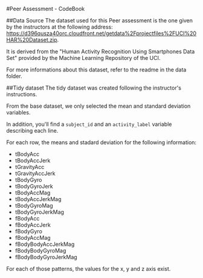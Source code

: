 #Peer Assessment - CodeBook

##Data Source
The dataset used for this Peer assessment is the one given by the instructors at the following address: https://d396qusza40orc.cloudfront.net/getdata%2Fprojectfiles%2FUCI%20HAR%20Dataset.zip.

It is derived from the "Human Activity Recognition Using Smartphones Data Set" provided by the Machine Learning Repository of the UCI.

For more informations about this dataset, refer to the readme in the data folder.

##Tidy dataset
The tidy dataset was created following the instructor's instructions.

From the base dataset, we only selected the mean and standard deviation variables.

In addition, you'll find a ``` subject_id ``` and an ```activity_label``` variable describing each line.

For each row, the means and stadard deviation for the following information:

* tBodyAcc
* tBodyAccJerk
* tGravityAcc
* tGravityAccJerk
* tBodyGyro
* tBodyGyroJerk
* tBodyAccMag
* tBodyAccJerkMag
* tBodyGyroMag
* tBodyGyroJerkMag
* fBodyAcc
* fBodyAccJerk
* fBodyGyro
* fBodyAccMag
* fBodyBodyAccJerkMag
* fBodyBodyGyroMag
* fBodyBodyGyroJerkMag

For each of those patterns, the values for the x, y and z axis exist.
